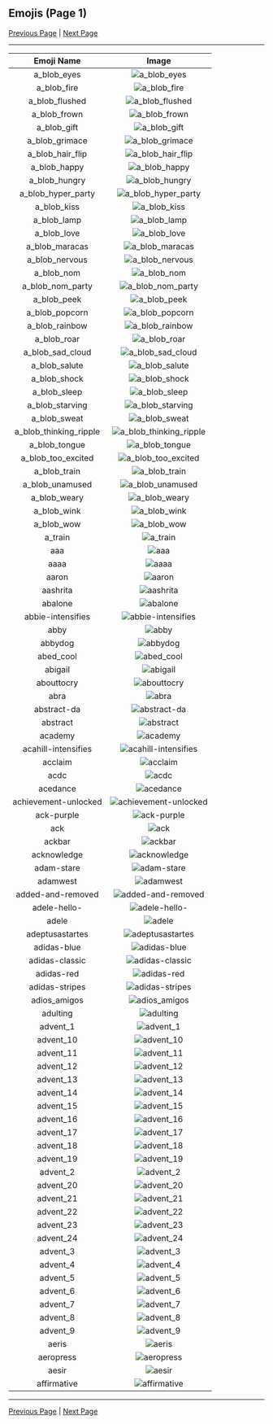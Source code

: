 
## Emojis (Page 1)

[Previous Page](/docs/hc/page-+-0000.md)
  | [Next Page](/docs/hc/page-a-0002.md)

<hr />

|Emoji Name|Image|
| :-: | :-: |
|a_blob_eyes| ![a_blob_eyes](/emojis/hc/a_blob_eyes.gif)|
|a_blob_fire| ![a_blob_fire](/emojis/hc/a_blob_fire.gif)|
|a_blob_flushed| ![a_blob_flushed](/emojis/hc/a_blob_flushed.gif)|
|a_blob_frown| ![a_blob_frown](/emojis/hc/a_blob_frown.gif)|
|a_blob_gift| ![a_blob_gift](/emojis/hc/a_blob_gift.gif)|
|a_blob_grimace| ![a_blob_grimace](/emojis/hc/a_blob_grimace.gif)|
|a_blob_hair_flip| ![a_blob_hair_flip](/emojis/hc/a_blob_hair_flip.gif)|
|a_blob_happy| ![a_blob_happy](/emojis/hc/a_blob_happy.gif)|
|a_blob_hungry| ![a_blob_hungry](/emojis/hc/a_blob_hungry.gif)|
|a_blob_hyper_party| ![a_blob_hyper_party](/emojis/hc/a_blob_hyper_party.gif)|
|a_blob_kiss| ![a_blob_kiss](/emojis/hc/a_blob_kiss.gif)|
|a_blob_lamp| ![a_blob_lamp](/emojis/hc/a_blob_lamp.gif)|
|a_blob_love| ![a_blob_love](/emojis/hc/a_blob_love.gif)|
|a_blob_maracas| ![a_blob_maracas](/emojis/hc/a_blob_maracas.gif)|
|a_blob_nervous| ![a_blob_nervous](/emojis/hc/a_blob_nervous.gif)|
|a_blob_nom| ![a_blob_nom](/emojis/hc/a_blob_nom.gif)|
|a_blob_nom_party| ![a_blob_nom_party](/emojis/hc/a_blob_nom_party.gif)|
|a_blob_peek| ![a_blob_peek](/emojis/hc/a_blob_peek.png)|
|a_blob_popcorn| ![a_blob_popcorn](/emojis/hc/a_blob_popcorn.gif)|
|a_blob_rainbow| ![a_blob_rainbow](/emojis/hc/a_blob_rainbow.gif)|
|a_blob_roar| ![a_blob_roar](/emojis/hc/a_blob_roar.gif)|
|a_blob_sad_cloud| ![a_blob_sad_cloud](/emojis/hc/a_blob_sad_cloud.gif)|
|a_blob_salute| ![a_blob_salute](/emojis/hc/a_blob_salute.gif)|
|a_blob_shock| ![a_blob_shock](/emojis/hc/a_blob_shock.gif)|
|a_blob_sleep| ![a_blob_sleep](/emojis/hc/a_blob_sleep.gif)|
|a_blob_starving| ![a_blob_starving](/emojis/hc/a_blob_starving.gif)|
|a_blob_sweat| ![a_blob_sweat](/emojis/hc/a_blob_sweat.gif)|
|a_blob_thinking_ripple| ![a_blob_thinking_ripple](/emojis/hc/a_blob_thinking_ripple.gif)|
|a_blob_tongue| ![a_blob_tongue](/emojis/hc/a_blob_tongue.gif)|
|a_blob_too_excited| ![a_blob_too_excited](/emojis/hc/a_blob_too_excited.gif)|
|a_blob_train| ![a_blob_train](/emojis/hc/a_blob_train.gif)|
|a_blob_unamused| ![a_blob_unamused](/emojis/hc/a_blob_unamused.gif)|
|a_blob_weary| ![a_blob_weary](/emojis/hc/a_blob_weary.gif)|
|a_blob_wink| ![a_blob_wink](/emojis/hc/a_blob_wink.gif)|
|a_blob_wow| ![a_blob_wow](/emojis/hc/a_blob_wow.gif)|
|a_train| ![a_train](/emojis/hc/a_train.jpg)|
|aaa| ![aaa](/emojis/hc/aaa.gif)|
|aaaa| ![aaaa](/emojis/hc/aaaa.gif)|
|aaron| ![aaron](/emojis/hc/aaron.gif)|
|aashrita| ![aashrita](/emojis/hc/aashrita.png)|
|abalone| ![abalone](/emojis/hc/abalone.png)|
|abbie-intensifies| ![abbie-intensifies](/emojis/hc/abbie-intensifies.gif)|
|abby| ![abby](/emojis/hc/abby.png)|
|abbydog| ![abbydog](/emojis/hc/abbydog.png)|
|abed_cool| ![abed_cool](/emojis/hc/abed_cool.gif)|
|abigail| ![abigail](/emojis/hc/abigail.png)|
|abouttocry| ![abouttocry](/emojis/hc/abouttocry.png)|
|abra| ![abra](/emojis/hc/abra.gif)|
|abstract-da| ![abstract-da](/emojis/hc/abstract-da.png)|
|abstract| ![abstract](/emojis/hc/abstract.png)|
|academy| ![academy](/emojis/hc/academy.png)|
|acahill-intensifies| ![acahill-intensifies](/emojis/hc/acahill-intensifies.gif)|
|acclaim| ![acclaim](/emojis/hc/acclaim.png)|
|acdc| ![acdc](/emojis/hc/acdc.png)|
|acedance| ![acedance](/emojis/hc/acedance.gif)|
|achievement-unlocked| ![achievement-unlocked](/emojis/hc/achievement-unlocked.png)|
|ack-purple| ![ack-purple](/emojis/hc/ack-purple.png)|
|ack| ![ack](/emojis/hc/ack.png)|
|ackbar| ![ackbar](/emojis/hc/ackbar.png)|
|acknowledge| ![acknowledge](/emojis/hc/acknowledge.png)|
|adam-stare| ![adam-stare](/emojis/hc/adam-stare.png)|
|adamwest| ![adamwest](/emojis/hc/adamwest.jpg)|
|added-and-removed| ![added-and-removed](/emojis/hc/added-and-removed.png)|
|adele-hello-| ![adele-hello-](/emojis/hc/adele-hello-.jpg)|
|adele| ![adele](/emojis/hc/adele.jpg)|
|adeptusastartes| ![adeptusastartes](/emojis/hc/adeptusastartes.png)|
|adidas-blue| ![adidas-blue](/emojis/hc/adidas-blue.png)|
|adidas-classic| ![adidas-classic](/emojis/hc/adidas-classic.jpg)|
|adidas-red| ![adidas-red](/emojis/hc/adidas-red.png)|
|adidas-stripes| ![adidas-stripes](/emojis/hc/adidas-stripes.png)|
|adios_amigos| ![adios_amigos](/emojis/hc/adios_amigos.png)|
|adulting| ![adulting](/emojis/hc/adulting.png)|
|advent_1| ![advent_1](/emojis/hc/advent_1.png)|
|advent_10| ![advent_10](/emojis/hc/advent_10.png)|
|advent_11| ![advent_11](/emojis/hc/advent_11.png)|
|advent_12| ![advent_12](/emojis/hc/advent_12.png)|
|advent_13| ![advent_13](/emojis/hc/advent_13.png)|
|advent_14| ![advent_14](/emojis/hc/advent_14.png)|
|advent_15| ![advent_15](/emojis/hc/advent_15.png)|
|advent_16| ![advent_16](/emojis/hc/advent_16.png)|
|advent_17| ![advent_17](/emojis/hc/advent_17.png)|
|advent_18| ![advent_18](/emojis/hc/advent_18.png)|
|advent_19| ![advent_19](/emojis/hc/advent_19.png)|
|advent_2| ![advent_2](/emojis/hc/advent_2.png)|
|advent_20| ![advent_20](/emojis/hc/advent_20.png)|
|advent_21| ![advent_21](/emojis/hc/advent_21.png)|
|advent_22| ![advent_22](/emojis/hc/advent_22.png)|
|advent_23| ![advent_23](/emojis/hc/advent_23.png)|
|advent_24| ![advent_24](/emojis/hc/advent_24.png)|
|advent_3| ![advent_3](/emojis/hc/advent_3.png)|
|advent_4| ![advent_4](/emojis/hc/advent_4.png)|
|advent_5| ![advent_5](/emojis/hc/advent_5.png)|
|advent_6| ![advent_6](/emojis/hc/advent_6.png)|
|advent_7| ![advent_7](/emojis/hc/advent_7.png)|
|advent_8| ![advent_8](/emojis/hc/advent_8.png)|
|advent_9| ![advent_9](/emojis/hc/advent_9.png)|
|aeris| ![aeris](/emojis/hc/aeris.png)|
|aeropress| ![aeropress](/emojis/hc/aeropress.png)|
|aesir| ![aesir](/emojis/hc/aesir.png)|
|affirmative| ![affirmative](/emojis/hc/affirmative.png)|

<hr/>

[Previous Page](/docs/hc/page-+-0000.md)
  | [Next Page](/docs/hc/page-a-0002.md)